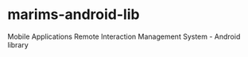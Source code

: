 marims-android-lib
==================

Mobile Applications Remote Interaction Management System - Android library

